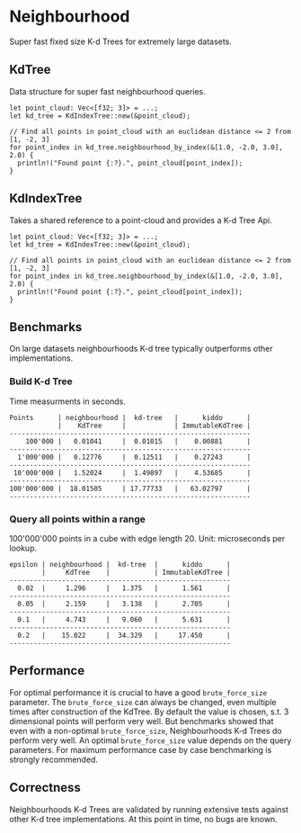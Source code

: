 # Neighbourhood
Super fast fixed size K-d Trees for extremely large datasets.

## KdTree
Data structure for super fast neighbourhood queries.
```rust,ignore
let point_cloud: Vec<[f32; 3]> = ...;
let kd_tree = KdIndexTree::new(&point_cloud);

// Find all points in point_cloud with an euclidean distance <= 2 from [1, -2, 3]
for point_index in kd_tree.neighbourhood_by_index(&[1.0, -2.0, 3.0], 2.0) {
  println!("Found point {:?}.", point_cloud[point_index]);
}
```

## KdIndexTree
Takes a shared reference to a point-cloud and provides a K-d Tree Api.
```rust,ignore
let point_cloud: Vec<[f32; 3]> = ...;
let kd_tree = KdIndexTree::new(&point_cloud);

// Find all points in point_cloud with an euclidean distance <= 2 from [1, -2, 3]
for point_index in kd_tree.neighbourhood_by_index(&[1.0, -2.0, 3.0], 2.0) {
  println!("Found point {:?}.", point_cloud[point_index]);
}
```

## Benchmarks
On large datasets neighbourhoods K-d tree typically outperforms other implementations.

### Build K-d Tree
Time measurments in seconds.
```text
Points      | neighbourhood |  kd-tree   |      kiddo      |
            |    KdTree     |            | ImmutableKdTree |
------------------------------------------------------------
    100'000 |   0.01041     |  0.01015   |    0.00881      |
------------------------------------------------------------
  1'000'000 |   0.12776     |  0.12511   |    0.27243      |
------------------------------------------------------------
 10'000'000 |   1.52024     |  1.49897   |    4.53685      |
------------------------------------------------------------
100'000'000 |  18.01505     | 17.77733   |   63.02797      |
------------------------------------------------------------
```

### Query all points within a range
100'000'000 points in a cube with edge length 20. Unit: microseconds per lookup.
```text
epsilon | neighbourhood |  kd-tree  |      kiddo      |
        |     KdTree    |           | ImmutableKdTree |
-------------------------------------------------------
  0.02  |     1.296     |   1.375   |      1.561      |
-------------------------------------------------------
  0.05  |     2.159     |   3.138   |      2.705      |
-------------------------------------------------------
  0.1   |     4.743     |   9.060   |      5.631      |
-------------------------------------------------------
  0.2   |    15.022     |  34.329   |     17.450      |
-------------------------------------------------------

```

## Performance
For optimal performance it is crucial to have a good `brute_force_size` parameter. The `brute_force_size` can always be changed, even multiple times after construction of the KdTree. By default the value is chosen, s.t. 3 dimensional points will perform very well. But benchmarks showed that even with a non-optimal `brute_force_size`, Neighbourhoods K-d Trees do perform very well. An optimal `brute_force_size` value depends on the query parameters. For maximum performance case by case benchmarking is strongly recommended.

## Correctness
Neighbourhoods K-d Trees are validated by running extensive tests against other K-d tree implementations. At this point in time, no bugs are known.
